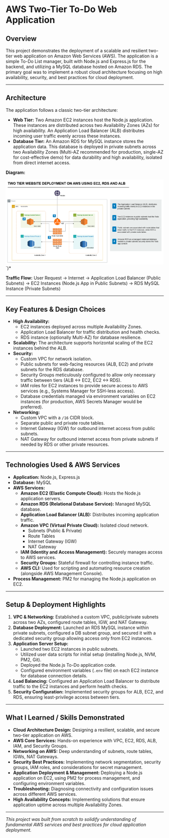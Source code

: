 # AWS Two-Tier To-Do Web Application

## Overview

This project demonstrates the deployment of a scalable and resilient two-tier web application on Amazon Web Services (AWS). The application is a simple To-Do List manager, built with Node.js and Express.js for the backend, and utilizing a MySQL database hosted on Amazon RDS. The primary goal was to implement a robust cloud architecture focusing on high availability, security, and best practices for cloud deployment.

---

## Architecture

The application follows a classic two-tier architecture:

* **Web Tier:** Two Amazon EC2 instances host the Node.js application. These instances are distributed across two Availability Zones (AZs) for high availability. An Application Load Balancer (ALB) distributes incoming user traffic evenly across these instances.
* **Database Tier:** An Amazon RDS for MySQL instance stores the application data. This database is deployed in private subnets across two Availability Zones (Multi-AZ recommended for production, single-AZ for cost-effective demo) for data durability and high availability, isolated from direct internet access.

**Diagram:**

![Architecture Diagram](./Diagram-TodoApp.png)`)*

**Traffic Flow:**
User Request -> Internet -> Application Load Balancer (Public Subnets) -> EC2 Instances (Node.js App in Public Subnets) -> RDS MySQL Instance (Private Subnets)

---

## Key Features & Design Choices

* **High Availability:**
    * EC2 instances deployed across multiple Availability Zones.
    * Application Load Balancer for traffic distribution and health checks.
    * RDS instance (optionally Multi-AZ) for database resilience.
* **Scalability:** The architecture supports horizontal scaling of the EC2 instances behind the ALB.
* **Security:**
    * Custom VPC for network isolation.
    * Public subnets for web-facing resources (ALB, EC2) and private subnets for the RDS database.
    * Security Groups meticulously configured to allow only necessary traffic between tiers (ALB <-> EC2, EC2 <-> RDS).
    * IAM roles for EC2 instances to provide secure access to AWS services (e.g., Systems Manager for SSH-less access).
    * Database credentials managed via environment variables on EC2 instances (for production, AWS Secrets Manager would be preferred).
* **Networking:**
    * Custom VPC with a `/16` CIDR block.
    * Separate public and private route tables.
    * Internet Gateway (IGW) for outbound internet access from public subnets.
    * NAT Gateway for outbound internet access from private subnets if needed by RDS or other private resources.

---

## Technologies Used & AWS Services

* **Application:** Node.js, Express.js
* **Database:** MySQL
* **AWS Services:**
    * **Amazon EC2 (Elastic Compute Cloud):** Hosts the Node.js application servers.
    * **Amazon RDS (Relational Database Service):** Managed MySQL database.
    * **Application Load Balancer (ALB):** Distributes incoming application traffic.
    * **Amazon VPC (Virtual Private Cloud):** Isolated cloud network.
        * Subnets (Public & Private)
        * Route Tables
        * Internet Gateway (IGW)
        * NAT Gateway
    * **IAM (Identity and Access Management):** Securely manages access to AWS services.
    * **Security Groups:** Stateful firewall for controlling instance traffic.
    * **AWS CLI:** Used for scripting and automating resource creation (alongside AWS Management Console).
* **Process Management:** PM2 for managing the Node.js application on EC2.

---

## Setup & Deployment Highlights

1.  **VPC & Networking:** Established a custom VPC, public/private subnets across two AZs, configured route tables, IGW, and NAT Gateway.
2.  **Database Deployment:** Launched an RDS MySQL instance within private subnets, configured a DB subnet group, and secured it with a dedicated security group allowing access only from EC2 instances.
3.  **Application Server Setup:**
    * Launched two EC2 instances in public subnets.
    * Utilized user data scripts for initial setup (installing Node.js, NVM, PM2, Git).
    * Deployed the Node.js To-Do application code.
    * Configured environment variables (`.env` file) on each EC2 instance for database connection details.
4.  **Load Balancing:** Configured an Application Load Balancer to distribute traffic to the EC2 instances and perform health checks.
5.  **Security Configuration:** Implemented security groups for ALB, EC2, and RDS, ensuring least-privilege access between tiers.

---

## What I Learned / Skills Demonstrated

* **Cloud Architecture Design:** Designing a resilient, scalable, and secure two-tier application on AWS.
* **AWS Core Services:** Hands-on experience with VPC, EC2, RDS, ALB, IAM, and Security Groups.
* **Networking on AWS:** Deep understanding of subnets, route tables, IGWs, NAT Gateways.
* **Security Best Practices:** Implementing network segmentation, security groups, IAM roles, and considerations for secret management.
* **Application Deployment & Management:** Deploying a Node.js application on EC2, using PM2 for process management, and configuring environment variables.
* **Troubleshooting:** Diagnosing connectivity and configuration issues across different AWS services.
* **High Availability Concepts:** Implementing solutions that ensure application uptime across multiple Availability Zones.

---

*This project was built from scratch to solidify understanding of fundamental AWS services and best practices for cloud application deployment.*
